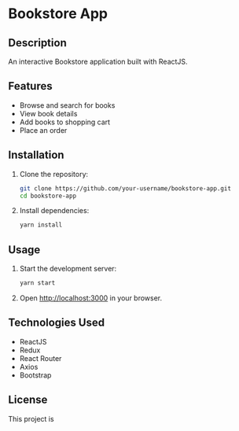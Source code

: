 # Bookstore App

## Description

An interactive Bookstore application built with ReactJS.

## Features

- Browse and search for books
- View book details
- Add books to shopping cart
- Place an order

## Installation

1. Clone the repository:
   ```bash
   git clone https://github.com/your-username/bookstore-app.git
   cd bookstore-app
   ```
2. Install dependencies:
   ```bash
   yarn install
   ```

## Usage

1. Start the development server:
   ```bash
   yarn start
   ```
2. Open [http://localhost:3000](http://localhost:3000) in your browser.

## Technologies Used

- ReactJS
- Redux
- React Router
- Axios
- Bootstrap

## License

This project is
